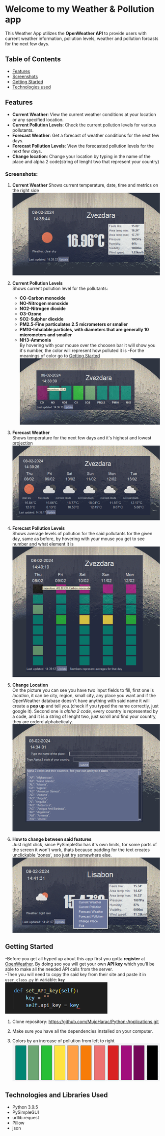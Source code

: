 # Welcome to my Weather & Pollution app

This Weather App utilizes the **OpenWeather API** to provide users with current weather information, pollution levels, weather and pollution forcasts for the next few days.

## Table of Contents
- [Features](#features)
- [Screenshots](#screenshots)
- [Getting Started](#getting-started)
- [Technologies used](#technologies-used)

## Features

- **Current Weather**: View the current weather conditions at your location or any specified location.
- **Current Pollution Levels**: Check the current pollution levels for various pollutants.
- **Forecast Weather**: Get a forecast of weather conditions for the next few days.
- **Forecast Pollution Levels**: View the forecasted pollution levels for the next few days.
- **Change location**: Change your location by typing in the name of the place and alpha 2 code(string of lenght two that represent your country)  

### Screenshots:  
  
1. **Current Weather**
Shows current temperature, date, time and metrics on the right side  
![Alt Text](/Weather_and_Pollution/Screenshots/current_weather.PNG)  
  
2. **Current Pollution Levels**  
Shows current pollution level for the pollutants:  
    - **CO-Carbon monoxide**  
    - **NO-Nitrogen monoxide**  
    - **NO2-Nitrogen dioxide**  
    - **O3-Ozone**  
    - **SO2-Sulphur dioxide**  
    - **PM2.5-Fine particulates 2.5 micrometers or smaller**  
    - **PM10-Inhalable particles, with diameters that are generally 10 micrometers and smaller**  
    - **NH3-Ammonia**  
By hovering with your mouse over the choosen bar it will show you it's number, the color will represent how polluted it is
-For the meanings of color go to [Getting Started](#getting-started)  
![Alt Text](/Weather_and_Pollution/Screenshots/current_pollution.PNG)  
  
3. **Forecast Weather**  
Shows temperature for the next few days and it's highest and lowest projection  
![Alt Text](/Weather_and_Pollution/Screenshots/forecast_weather.PNG)  

4. **Forecast Pollution Levels**  
Shows average levels of pollution for the said pollutants for the given day, same as before, by hovering with your mouse you get to see number and what element it is  
![Alt Text](/Weather_and_Pollution/Screenshots/forecast_pollution.PNG)  
  
5. **Change Location**  
On the picture you can see you have two input fields to fill, first one is *location*, it can be city, region, small city, any place you want and if the OpenWeather database doesn't have anything with said name it will create a **pop up** and tell you.(check if you typed the name correctly, just google it). Second one is *alpha 2 code*, every country is represented by a code, and it is a string of lenght two, just scroll and find your country, they are orderd alphabeticaly.  
![Alt Text](/Weather_and_Pollution/Screenshots/change_location.PNG)  
  
6. **How to change between said features**  
Just right click, since PySimpleGui has it's own limits, for some parts of the screen it won't work, thats because padding for the text creates unclickable 'zones', soo just try somewhere else.  
![Alt Text](/Weather_and_Pollution/Screenshots/right_click.PNG)  


## Getting Started
-Before you get all hyped up about this app first you gotta **register** at [OpenWeather](https://openweathermap.org/). By doing soo you will get your own **API key** which you'll be able to make all the needed API calls from the server.  
-Then you will need to copy the said key from their site and paste it in `user_class.py` in variable: **`key`**
![Alt Text](/Weather_and_Pollution/Screenshots/for_API_key.PNG)  

1. Clone repository: https://github.com/MujoHarac/Python-Applications.git

2. Make sure you have all the dependencies installed on your computer.

3. Colors by an increase of pollution from left to right  
![Alt Text](/Weather_and_Pollution/Screenshots/colors_representing_pollution_levels.PNG)



## Technologies and Libraries Used

- Python 3.9.5
- PySimpleGUI
- urllib.request
- Pillow
- json



